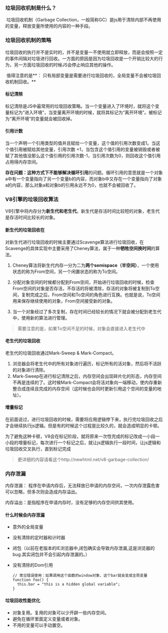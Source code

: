 ### 垃圾回收机制是什么？

​	垃圾回收机制（Garbage Collection，一般简称GC）是js用于清除内部不再使用的变量，释放变量所使用的内容的一种手段。

### 垃圾回收机制的策略

​	垃圾回收的执行并不是实时的，并不是变量一不使用就立即释放，而是会按照一定的事件间隔对垃圾进行回收。一方面的原因是因为垃圾回收是一个开销比较大的行为，另一方面垃圾回收的时候JS会停止响应其他的操作。

​	值得注意的是**： 只有局部变量是需要进行垃圾回收的，全局变量不会被垃圾回收机制回收。**

#### 标记清除

​	标记清除是JS中最常用的垃圾回收策略。当一个变量进入了环境时，就将这个变量标记为“进入环境”，当变量离开环境的时候，就将其标记为“离开环境”。被标记为“离开环境”的变量就会被回收掉。

#### 引用计数

​	当一个声明一个引用类型的值并且赋给一个变量，这个值的引用次数变成1。当这个值引用被赋给其他变量，引用次数 +1，当包含这个值引用的变量被销毁或者被赋了其他值没那么这个值引用的引用次数-1，当引用次数为0，则回收这个值引用占用得内存空间。

**存在问题：**这种方式下不能够解决**循环引用**的问题。循环引用的意思就是一个对象a中有一个变量指向了另一个变量b的内容，而对象b中又存在一个变量指向了对象a的内容，那么对象a和对象b的引用永远不为0，也就不会被回收了。



### V8引擎的垃圾回收算法

V8引擎中将内存分为**新生代和老生代**。新生代是存活时间比较短的对象，老生代是存活时间比较长的对象。

#### 新生代的垃圾回收在

对新生代进行垃圾回收的时候主要通过Scavenge算法进行垃圾回收，在Scavenge的具体实现中主要采用了Cheney算法，属于一种**牺牲空间换时间**的算法。

1. Cheney算法将新生代内存一分为二为**两个semispace（半空间）**，一个使用状态的称为From空间，另一个闲置状态的称为To空间。

2. 分配对象空间的时候都分配到From空间，开始进行垃圾回收的时候，检查From空间的对象是否存活，不存活的将被清除，存活的对象将被复制到To空间，复制完成之后，From空间和To空间的角色进行互换。也就是说，To空间用来保存继续使用的对象，From空间接受新的对象。

3. 当一个对象经过了多次复制，存在时间已经较长的情况下就会被分配到老生代中，使用新的算法进行管理。

   

>  需要注意的是，如果To空间不足的时候，对象会直接进入老生代中

#### 老生代的垃圾回收

老生代的垃圾回收通过Mark-Sweep & Mark-Compact。

1. 浏览器会将老生代中的所有对象进行遍历，标记所有的活对象，然后将不活跃的对象进行清除。
2. Mark-Sweep在进行标记清除之后，内存空间会出现碎片化的形态，内存空间不再是连续的了。这时候Mark-Compact会将活对象向一端移动，使内存重新整合成连续且完成的内存空间（这时候也会同时更新引用这个空间的变量的地址）。

#### 增量标记

​	在前面说过，进行垃圾回收的时候，需要将应用逻辑停下来，执行完垃圾回收之后才会继续执行js逻辑。但是有的时候这个过程是比较久的，就会造成明显的卡顿。

​	为了避免这种卡顿，V8会在标记阶段，就将原来一次性完成的标记改成一小段一小段的增量标记，每次进行一个标记之后，就让js逻辑执行一段时间，让js逻辑和垃圾回收交叉执行，直到标记完成

> 更详细的内容请看这个http://newhtml.net/v8-garbage-collection/



### 内存泄漏

内存泄漏： 程序在申请内存后，无法释放已申请的内存空间，一次内存泄露危害可以忽略，但多次则会造成内存溢出。

内存溢出：是指程序在申请内存时，没有足够的内存空间供其使用。

#### 什么时候会内存泄漏

+ 意外的全局变量

+ 没有清除的定时器和计时器

+ 闭包（以前在老版本的IE浏览器中,闭包确实会导致内存泄漏,这是浏览器的bug.其实闭包并不会引起内存泄漏的。）

+ 没有清除的Dom引用

  ```
  // 常见错误使用：如果调用这个函数的window对象，这个bar就会变成全局变量
  function foo() { 
  	this.bar = "this is a hidden global variable";
  } 
  ```

  

#### 垃圾回收性能优化

- 对象复用。复用的对象可以少开辟一些内存空间。
- 避免在循环里面定义变量或者对象。
- 不用的变量可以手动置空。